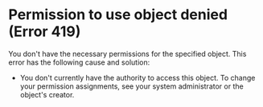 
# Permission to use object denied (Error 419)

You don't have the necessary permissions for the specified object. This error has the following cause and solution:



- You don't currently have the authority to access this object. To change your permission assignments, see your system administrator or the object's creator.
    

